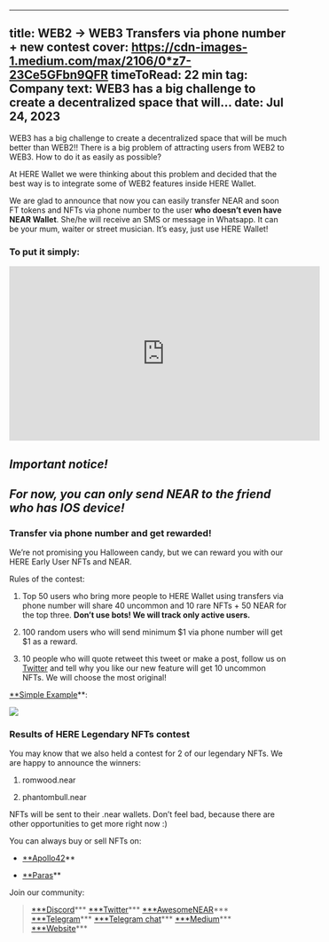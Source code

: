 -----
title: WEB2 -> WEB3 Transfers via phone number + new contest
cover: https://cdn-images-1.medium.com/max/2106/0*z7-23Ce5GFbn9QFR
timeToRead: 22 min
tag: Company
text: WEB3 has a big challenge to create a decentralized space that will...
date: Jul 24, 2023
-----

WEB3 has a big challenge to create a decentralized space that will be much better than WEB2!! There is a big problem of attracting users from WEB2 to WEB3. How to do it as easily as possible?

At HERE Wallet we were thinking about this problem and decided that the best way is to integrate some of WEB2 features inside HERE Wallet.

We are glad to announce that now you can easily transfer NEAR and soon FT tokens and NFTs via phone number to the user **who doesn’t even have NEAR Wallet**. She/he will receive an SMS or message in Whatsapp. It can be your mum, waiter or street musician. It’s easy, just use HERE Wallet!

### **To put it simply:**

<center><iframe width="560" height="315" src="https://www.youtube.com/embed/V9yIlM0hdpY" frameborder="0" allowfullscreen></iframe></center>

## ***Important notice!***

## ***For now, you can only send NEAR to the friend who has IOS device!***

### Transfer via phone number and get rewarded!

We’re not promising you Halloween candy, but we can reward you with our HERE Early User NFTs and NEAR.

Rules of the contest:

1. Top 50 users who bring more people to HERE Wallet using transfers via phone number will share 40 uncommon and 10 rare NFTs + 50 NEAR for the top three. **Don’t use bots! We will track only active users.**

2. 100 random users who will send minimum $1 via phone number will get $1 as a reward.

3. 10 people who will quote retweet this tweet or make a post, follow us on [Twitter](https://twitter.com/here_wallet) and tell why you like our new feature will get 10 uncommon NFTs. We will choose the most original!

[**Simple Example](https://twitter.com/AlejandroVBeta1/status/1580236955849461760?s=20&t=iRV9eWgnPUxOPiQkbZRMuA)**:

![](https://cdn-images-1.medium.com/max/NaN/1*_f6bWKt8ZIX6X81Pkx7hzQ.png)

### Results of HERE Legendary NFTs contest

You may know that we also held a contest for 2 of our legendary NFTs. We are happy to announce the winners:

1. romwood.near

1. phantombull.near

NFTs will be sent to their .near wallets. Don’t feel bad, because there are other opportunities to get more right now :)

You can always buy or sell NFTs on:

* [**Apollo42](https://apollo42.world/here)**

* [**Paras](https://paras.id/collection/nft.herewallet.near)**

Join our community:
> [***Discord](https://discord.com/invite/8Q3gw3gsD2)***
> [***Twitter](https://twitter.com/here_wallet)***
> [***AwesomeNEAR](https://awesomenear.com/here-wallet)***
> [***Telegram](https://t.me/herewallet)***
> [***Telegram chat](https://t.me/herewalletchat)***
> [***Medium](https://medium.com/@nearhere)***
> [***Website](https://herewallet.app/)***

